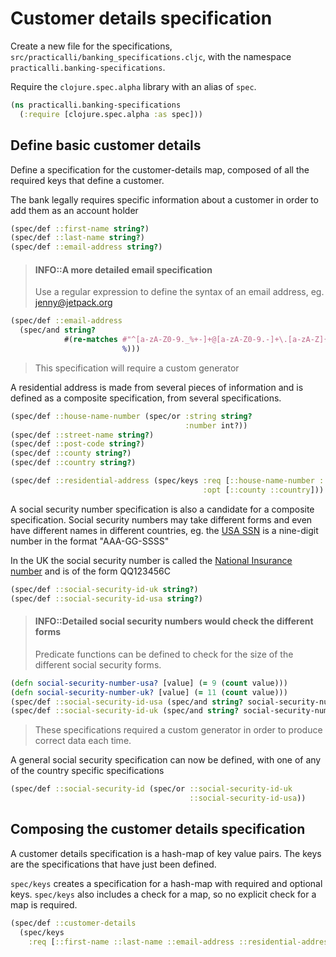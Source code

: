 # Customer details specification

Create a new file for the specifications, `src/practicalli/banking_specifications.cljc`, with the namespace `practicalli.banking-specifications`.

Require the `clojure.spec.alpha` library with an alias of `spec`.

```clojure
(ns practicalli.banking-specifications
  (:require [clojure.spec.alpha :as spec]))
```

## Define basic customer details

Define a specification for the customer-details map, composed of all the required keys that define a customer.

The bank legally requires specific information about a customer in order to add them as an account holder

```clojure
(spec/def ::first-name string?)
(spec/def ::last-name string?)
(spec/def ::email-address string?)
```

> #### INFO::A more detailed email specification
>
> Use a regular expression to define the syntax of an email address, eg. jenny@jetpack.org

```clojure
(spec/def ::email-address
  (spec/and string?
            #(re-matches #"^[a-zA-Z0-9._%+-]+@[a-zA-Z0-9.-]+\.[a-zA-Z]{2,63}$"
                         %)))
```

> This specification will require a custom generator

A residential address is made from several pieces of information and is defined as a composite specification, from several specifications.

```clojure
(spec/def ::house-name-number (spec/or :string string?
                                       :number int?))
(spec/def ::street-name string?)
(spec/def ::post-code string?)
(spec/def ::county string?)
(spec/def ::country string?)
```

```clojure
(spec/def ::residential-address (spec/keys :req [::house-name-number ::street-name ::post-code]
                                           :opt [::county ::country]))
```

A social security number specification is also a candidate for a composite specification. Social security numbers may take different forms and even have different names in different countries, eg. the [USA SSN](https://en.wikipedia.org/wiki/Social_Security_number) is a nine-digit number in the format "AAA-GG-SSSS"

In the UK the social security number is called the [National Insurance number](https://en.wikipedia.org/wiki/National_Insurance_number) and is of the form QQ123456C

```clojure
(spec/def ::social-security-id-uk string?)
(spec/def ::social-security-id-usa string?)
```

> #### INFO::Detailed social security numbers would check the different forms
>
> Predicate functions can be defined to check for the size of the different social security forms.

```clojure
(defn social-security-number-usa? [value] (= 9 (count value)))
(defn social-security-number-uk? [value] (= 11 (count value)))
(spec/def ::social-security-id-usa (spec/and string? social-security-number-usa?))
(spec/def ::social-security-id-uk (spec/and string? social-security-number-uk?))
```

> These specifications required a custom generator in order to produce correct data each time.

A general social security specification can now be defined, with one of any of the country specific specifications

```clojure
(spec/def ::social-security-id (spec/or ::social-security-id-uk
                                        ::social-security-id-usa))
```

## Composing the customer details specification

A customer details specification is a hash-map of key value pairs. The keys are the specifications that have just been defined.

`spec/keys` creates a specification for a hash-map with required and optional keys.  `spec/keys` also includes a check for a map, so no explicit check for a map is required.

```clojure
(spec/def ::customer-details
  (spec/keys
    :req [::first-name ::last-name ::email-address ::residential-address ::social-security-id]))
```
